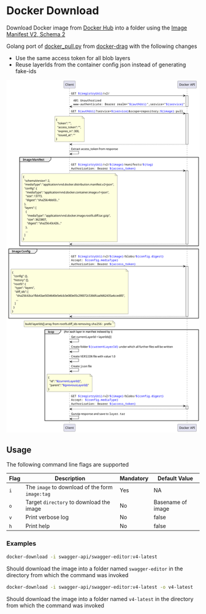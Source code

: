 # Docker Download #

Download Docker image from [Docker Hub](https://hub.docker.com/) into a folder using the [Image Manifest V2, Schema 2](https://distribution.github.io/distribution/spec/manifest-v2-2/)

Golang port of [docker_pull.py](https://github.com/NotGlop/docker-drag/blob/master/docker_pull.py)  from [docker-drag](https://github.com/NotGlop/docker-drag) with the following changes

- Use the same access token for all blob layers
- Reuse layerIds from the container config json instead of generating fake-ids

![Sequence Diagram](/doc/img/seq.png "Sequence Diagram")

## Usage ##

The following command line flags are supported

| Flag | Description                                     | Mandatory | Default Value     |
|------|-------------------------------------------------|-----------|-------------------|
| `i`  | The `image` to download of the form `image:tag` | Yes       | NA                |
| `o`  | Target `directory` to download the image        | No        | Basename of image |
| `v`  | Print verbose log                               | No        | false             |
| `h`  | Print help                                      | No        | false             |

### Examples ###

``` sh
docker-download -i swagger-api/swagger-editor:v4-latest
```

Should download the image into a folder named `swagger-editor` in the directory from which the command was invoked

```sh
docker-download -i swagger-api/swagger-editor:v4-latest -o v4-latest
```

Should download the image into a folder named `v4-latest` in the directory from which the command was invoked
